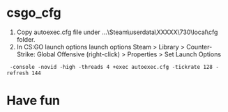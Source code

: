 # csgo_cfg


1. Copy autoexec.cfg file under ...\Steam\userdata\XXXXX\730\local\cfg folder.
1. In CS:GO launch options launch options
Steam > Library > Counter-Strike: Global Offensive (right-click) > Properties > Set Launch Options
```console
 -console -novid -high -threads 4 +exec autoexec.cfg -tickrate 128 -refresh 144
 ```
# Have fun
